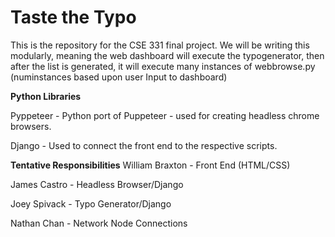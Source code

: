 # Taste the Typo

This is the repository for the CSE 331 final project. We will be writing this modularly, meaning the web dashboard will execute the typogenerator,
then after the list is generated, it will execute many instances of webbrowse.py (numinstances based upon user Input to dashboard)

**Python Libraries**

Pyppeteer - Python port of Puppeteer - used for creating headless chrome browsers.

Django - Used to connect the front end to the respective scripts.


**Tentative Responsibilities**
William Braxton - Front End (HTML/CSS)

James Castro - Headless Browser/Django

Joey Spivack - Typo Generator/Django

Nathan Chan - Network Node Connections
